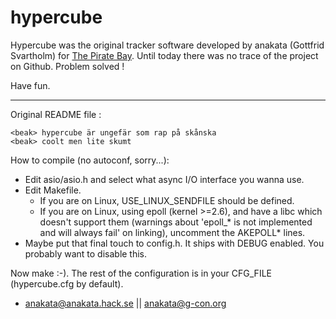 hypercube
=========

Hypercube was the original tracker software developed by anakata (Gottfrid Svartholm) for [The Pirate Bay](http://thepiratebay.sx/).
Until today there was no trace of the project on Github. Problem solved !

Have fun.

***

Original README file :

```no-highlight
<beak> hypercube är ungefär som rap på skånska
<beak> coolt men lite skumt
```

How to compile (no autoconf, sorry...):
 - Edit asio/asio.h and select what async I/O interface you wanna use.
 - Edit Makefile.
   - If you are on Linux, USE_LINUX_SENDFILE should be defined.
   - If you are on Linux, using epoll (kernel >=2.6), and have a libc which
     doesn't support them (warnings about 'epoll_* is not implemented and
     will always fail' on linking), uncomment the AKEPOLL* lines.
 - Maybe put that final touch to config.h.
   It ships with DEBUG enabled. You probably want to disable this.

Now make :-).
The rest of the configuration is in your CFG_FILE (hypercube.cfg by
default).

 - anakata@anakata.hack.se || anakata@g-con.org

